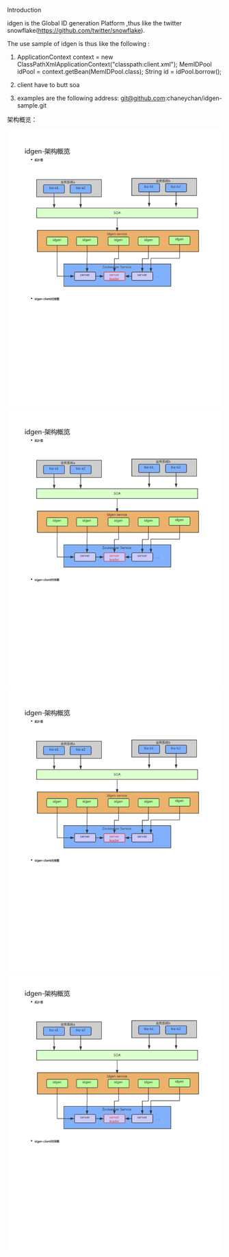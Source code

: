 Introduction

   idgen is the  Global ID generation Platform ,thus like the twitter snowflake(https://github.com/twitter/snowflake).

   The use sample of idgen  is thus like the following :
    
   1)  	ApplicationContext context = new ClassPathXmlApplicationContext("classpath:client.xml");
	MemIDPool idPool = context.getBean(MemIDPool.class);
	String id = idPool.borrow();
	
   2)   client have to butt soa
   
   3)   examples are the following address: git@github.com:chaneychan/idgen-sample.git


架构概览：

![image](https://github.com/chaneychan/idgen/blob/master/doc/%E5%88%86%E5%B8%83%E5%BC%8F%E5%85%A8%E5%B1%80id--%E6%9E%B6%E6%9E%84%E6%A6%82%E8%A7%881.png)
![image](https://github.com/chaneychan/idgen/blob/master/doc/%E5%88%86%E5%B8%83%E5%BC%8F%E5%85%A8%E5%B1%80id--%E6%9E%B6%E6%9E%84%E6%A6%82%E8%A7%882.png)
![image](https://github.com/chaneychan/idgen/blob/master/doc/%E5%88%86%E5%B8%83%E5%BC%8F%E5%85%A8%E5%B1%80id--%E6%9E%B6%E6%9E%84%E6%A6%82%E8%A7%883.png)
![image](https://github.com/chaneychan/idgen/blob/master/doc/%E5%88%86%E5%B8%83%E5%BC%8F%E5%85%A8%E5%B1%80id--%E6%9E%B6%E6%9E%84%E6%A6%82%E8%A7%884.png)
